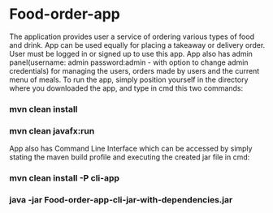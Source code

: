 # Food-order-app
The application provides user a service of ordering various types of food and drink. App can be used equally for placing a takeaway or delivery order.
User must be logged in or signed up to use this app. App also has admin panel(username: admin password:admin - with option to change admin credentials) for managing the users, orders made by users and the current menu of meals.
To run the app, simply position yourself in the directory where you downloaded the app, and type in cmd this two commands:
### mvn clean install
### mvn clean javafx:run
App also has Command Line Interface which can be accessed by simply stating the maven build profile and executing the created jar file in cmd:
### mvn clean install -P cli-app
### java -jar Food-order-app-cli-jar-with-dependencies.jar
